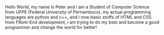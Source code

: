 Hello World, my name is Peter and i am a Student of Computer Science from UFPE (Federal University of Pernambuco), my actual programming languages are python and c++, and i now basic stuffs of HTML and CSS from  FRont-End development, i am trying to do my best and become a good programmer and change the world for better! 
